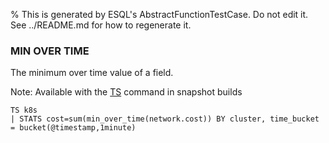 % This is generated by ESQL's AbstractFunctionTestCase. Do not edit it. See ../README.md for how to regenerate it.

### MIN OVER TIME
The minimum over time value of a field.

Note: Available with the [TS](https://www.elastic.co/docs/reference/query-languages/esql/commands/source-commands#esql-ts) command in snapshot builds

```esql
TS k8s
| STATS cost=sum(min_over_time(network.cost)) BY cluster, time_bucket = bucket(@timestamp,1minute)
```

